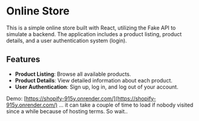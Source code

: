 # Online Store

This is a simple online store built with React, utilizing the Fake API to simulate a backend. The application includes a product listing, product details, and a user authentication system (login).

## Features

- **Product Listing**: Browse all available products.
- **Product Details**: View detailed information about each product.
- **User Authentication**: Sign up, log in, and log out of your account.

Demo: [https://shopify-915y.onrender.com/](https://shopify-915y.onrender.com/) ... it can take a couple of time to load if nobody visited since a while because of hosting terms. So wait..
